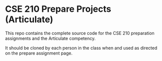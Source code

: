 # CSE 210 Prepare Projects (Articulate)
This repo contains the complete source code for the CSE 210 preparation 
assignments and the Articulate competency.

It should be cloned by each person in the class when and used as directed on the 
prepare assignment page.
